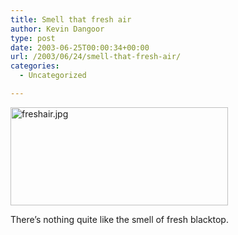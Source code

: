 ```yaml
---
title: Smell that fresh air
author: Kevin Dangoor
type: post
date: 2003-06-25T00:00:34+00:00
url: /2003/06/24/smell-that-fresh-air/
categories:
  - Uncategorized

---
```

<img alt="freshair.jpg" src="http://www.blueskyonmars.com/images/freshair.jpg" width="348" height="157" border="0" />

There&#8217;s nothing quite like the smell of fresh blacktop.